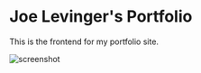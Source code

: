 # Joe Levinger's Portfolio
This is the frontend for my portfolio site.

![screenshot](https://github.com/jlevinger/joelevinger-fe/blob/master/screenshot.jpg "Joe Levinger's Portfolio")
